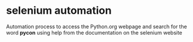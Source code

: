 # selenium automation

Automation process to access the Python.org webpage and search for the word **pycon** using help from the documentation  on the selenium website
